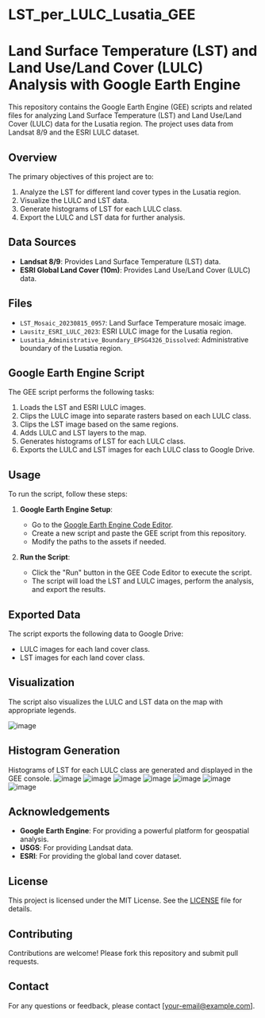 # LST_per_LULC_Lusatia_GEE

# Land Surface Temperature (LST) and Land Use/Land Cover (LULC) Analysis with Google Earth Engine

This repository contains the Google Earth Engine (GEE) scripts and related files for analyzing Land Surface Temperature (LST) and Land Use/Land Cover (LULC) data for the Lusatia region. The project uses data from Landsat 8/9 and the ESRI LULC dataset.

## Overview

The primary objectives of this project are to:
1. Analyze the LST for different land cover types in the Lusatia region.
2. Visualize the LULC and LST data.
3. Generate histograms of LST for each LULC class.
4. Export the LULC and LST data for further analysis.

## Data Sources

- **Landsat 8/9**: Provides Land Surface Temperature (LST) data.
- **ESRI Global Land Cover (10m)**: Provides Land Use/Land Cover (LULC) data.

## Files

- `LST_Mosaic_20230815_0957`: Land Surface Temperature mosaic image.
- `Lausitz_ESRI_LULC_2023`: ESRI LULC image for the Lusatia region.
- `Lusatia_Administrative_Boundary_EPSG4326_Dissolved`: Administrative boundary of the Lusatia region.

## Google Earth Engine Script

The GEE script performs the following tasks:
1. Loads the LST and ESRI LULC images.
2. Clips the LULC image into separate rasters based on each LULC class.
3. Clips the LST image based on the same regions.
4. Adds LULC and LST layers to the map.
5. Generates histograms of LST for each LULC class.
6. Exports the LULC and LST images for each LULC class to Google Drive.

## Usage

To run the script, follow these steps:

1. **Google Earth Engine Setup**:
   - Go to the [Google Earth Engine Code Editor](https://code.earthengine.google.com/).
   - Create a new script and paste the GEE script from this repository.
   - Modify the paths to the assets if needed.

2. **Run the Script**:
   - Click the "Run" button in the GEE Code Editor to execute the script.
   - The script will load the LST and LULC images, perform the analysis, and export the results.

## Exported Data

The script exports the following data to Google Drive:
- LULC images for each land cover class.
- LST images for each land cover class.

## Visualization

The script also visualizes the LULC and LST data on the map with appropriate legends.

![image](https://github.com/user-attachments/assets/9289789a-df1a-463e-9101-9ef6a2a78479)


## Histogram Generation

Histograms of LST for each LULC class are generated and displayed in the GEE console.
![image](https://github.com/user-attachments/assets/6ab08063-f890-4b73-8e22-132a6cc542b8)
![image](https://github.com/user-attachments/assets/939e95b0-e840-48af-bd91-73b807257840)
![image](https://github.com/user-attachments/assets/630db5dc-3073-45e4-8a96-2792e21e70ff)
![image](https://github.com/user-attachments/assets/adcfb08e-765d-4345-a371-84f1956b073e)
![image](https://github.com/user-attachments/assets/f00a6cda-e08e-4a4b-960c-13861b3130df)
![image](https://github.com/user-attachments/assets/43982063-1ca4-479a-a792-9ea784191f15)
![image](https://github.com/user-attachments/assets/577c3c56-ab31-4e48-a8bf-ead6d4c2d028)

## Acknowledgements

- **Google Earth Engine**: For providing a powerful platform for geospatial analysis.
- **USGS**: For providing Landsat data.
- **ESRI**: For providing the global land cover dataset.

## License

This project is licensed under the MIT License. See the [LICENSE](LICENSE) file for details.

## Contributing

Contributions are welcome! Please fork this repository and submit pull requests.

## Contact

For any questions or feedback, please contact [your-email@example.com].

